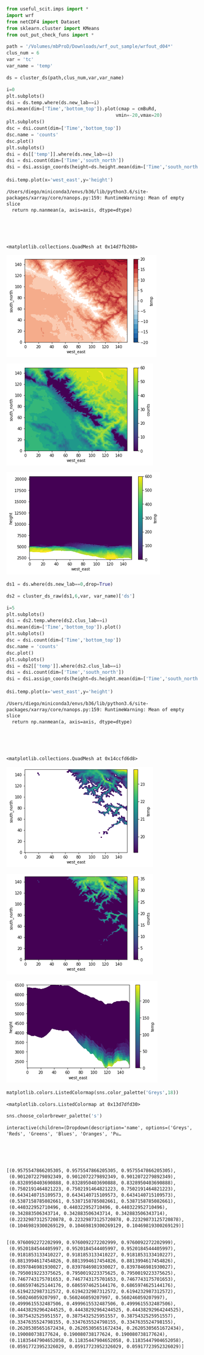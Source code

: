 ```python
from useful_scit.imps import *
import wrf 
from netCDF4 import Dataset
from sklearn.cluster import KMeans
from out_put_check_funs import *
```


```python
path = '/Volumes/mbProD/Downloads/wrf_out_sample/wrfout_d04*'
clus_num = 6 
var = 'tc'
var_name = 'temp'
```


```python
ds = cluster_ds(path,clus_num,var,var_name)
```


```python
i=0
plt.subplots()
dsi = ds.temp.where(ds.new_lab==i)
dsi.mean(dim=['Time','bottom_top']).plot(cmap = cmBuRd,
                                        vmin=-20,vmax=20)
plt.subplots()
dsc = dsi.count(dim=['Time','bottom_top'])
dsc.name = 'counts'
dsc.plot()
plt.subplots()
dsi = ds[['temp']].where(ds.new_lab==i)
dsi = dsi.count(dim=['Time','south_north'])
dsi = dsi.assign_coords(height=ds.height.mean(dim=['Time','south_north']))

dsi.temp.plot(x='west_east',y='height')
```

    /Users/diego/miniconda3/envs/b36/lib/python3.6/site-packages/xarray/core/nanops.py:159: RuntimeWarning: Mean of empty slice
      return np.nanmean(a, axis=axis, dtype=dtype)





    <matplotlib.collections.QuadMesh at 0x14d7fb208>




![png](out_put_check_files/out_put_check_3_2.png)



![png](out_put_check_files/out_put_check_3_3.png)



![png](out_put_check_files/out_put_check_3_4.png)



```python
ds1 = ds.where(ds.new_lab==0,drop=True)
```


```python
ds2 = cluster_ds_raw(ds1,6,var, var_name)['ds']
```


```python
i=5
plt.subplots()
dsi = ds2.temp.where(ds2.clus_lab==i)
dsi.mean(dim=['Time','bottom_top']).plot()
plt.subplots()
dsc = dsi.count(dim=['Time','bottom_top'])
dsc.name = 'counts'
dsc.plot()
plt.subplots()
dsi = ds2[['temp']].where(ds2.clus_lab==i)
dsi = dsi.count(dim=['Time','south_north'])
dsi = dsi.assign_coords(height=ds.height.mean(dim=['Time','south_north']))

dsi.temp.plot(x='west_east',y='height')
```

    /Users/diego/miniconda3/envs/b36/lib/python3.6/site-packages/xarray/core/nanops.py:159: RuntimeWarning: Mean of empty slice
      return np.nanmean(a, axis=axis, dtype=dtype)





    <matplotlib.collections.QuadMesh at 0x14ccfd6d8>




![png](out_put_check_files/out_put_check_6_2.png)



![png](out_put_check_files/out_put_check_6_3.png)



![png](out_put_check_files/out_put_check_6_4.png)



```python
matplotlib.colors.ListedColormap(sns.color_palette('Greys',18))
```




    <matplotlib.colors.ListedColormap at 0x13d7dfd30>




```python
sns.choose_colorbrewer_palette('s')
```


    interactive(children=(Dropdown(description='name', options=('Greys', 'Reds', 'Greens', 'Blues', 'Oranges', 'Pu…





    [(0.9575547866205305, 0.9575547866205305, 0.9575547866205305),
     (0.9012072279892349, 0.9012072279892349, 0.9012072279892349),
     (0.8328950403690888, 0.8328950403690888, 0.8328950403690888),
     (0.7502191464821223, 0.7502191464821223, 0.7502191464821223),
     (0.6434140715109573, 0.6434140715109573, 0.6434140715109573),
     (0.5387158785082661, 0.5387158785082661, 0.5387158785082661),
     (0.440322952710496, 0.440322952710496, 0.440322952710496),
     (0.342883506343714, 0.342883506343714, 0.342883506343714),
     (0.22329873125720878, 0.22329873125720878, 0.22329873125720878),
     (0.10469819300269129, 0.10469819300269129, 0.10469819300269129)]




```python

```




    [(0.9760092272202999, 0.9760092272202999, 0.9760092272202999),
     (0.9520184544405997, 0.9520184544405997, 0.9520184544405997),
     (0.9181853133410227, 0.9181853133410227, 0.9181853133410227),
     (0.8813994617454826, 0.8813994617454826, 0.8813994617454826),
     (0.8397846981930027, 0.8397846981930027, 0.8397846981930027),
     (0.7950019223375625, 0.7950019223375625, 0.7950019223375625),
     (0.7467743175701653, 0.7467743175701653, 0.7467743175701653),
     (0.6865974625144176, 0.6865974625144176, 0.6865974625144176),
     (0.6194232987312572, 0.6194232987312572, 0.6194232987312572),
     (0.560246059207997, 0.560246059207997, 0.560246059207997),
     (0.4999615532487506, 0.4999615532487506, 0.4999615532487506),
     (0.44438292964244525, 0.44438292964244525, 0.44438292964244525),
     (0.3875432525951557, 0.3875432525951557, 0.3875432525951557),
     (0.3347635524798155, 0.3347635524798155, 0.3347635524798155),
     (0.26205305651672434, 0.26205305651672434, 0.26205305651672434),
     (0.190080738177624, 0.190080738177624, 0.190080738177624),
     (0.11835447904652058, 0.11835447904652058, 0.11835447904652058),
     (0.05917723952326029, 0.05917723952326029, 0.05917723952326029)]




```python

```
